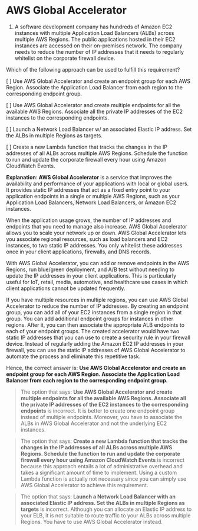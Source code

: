 # AWS Global Accelerator

1. A software development company has hundreds of Amazon EC2 instances with multiple Application Load Balancers (ALBs) across multiple AWS Regions. The public applications hosted in their EC2 instances are accessed on their on-premises network. The company needs to reduce the number of IP addresses that it needs to regularly whitelist on the corporate firewall device.

Which of the following approach can be used to fulfill this requirement?

[ ] Use AWS Global Accelerator and create an endpoint group for each AWS Region. Associate the Application Load Balancer from each region to the corresponding endpoint group.

[ ] Use AWS Global Accelerator and create multiple endpoints for all the available AWS Regions. Associate all the private IP addresses of the EC2 instances to the corresponding endpoints.

[ ] Launch a Network Load Balancer w/ an associated Elastic IP address. Set the ALBs in multiple Regions as targets.

[ ] Create a new Lambda function that tracks the changes in the IP addresses of all ALBs across multiple AWS Regions. Schedule the function to run and update the corporate firewall every hour using Amazon CloudWatch Events.

**Explanation**: **AWS Global Accelerator** is a service that improves the availability and performance of your applications with local or global users. It provides static IP addresses that act as a fixed entry point to your application endpoints in a single or multiple AWS Regions, such as your Application Load Balancers, Network Load Balancers, or Amazon EC2 instances.

When the application usage grows, the number of IP addresses and endpoints that you need to manage also increase. AWS Global Accelerator allows you to scale your network up or down. AWS Global Accelerator lets you associate regional resources, such as load balancers and EC2 instances, to two static IP addresses. You only whitelist these addresses once in your client applications, firewalls, and DNS records.

With AWS Global Accelerator, you can add or remove endpoints in the AWS Regions, run blue/green deployment, and A/B test without needing to update the IP addresses in your client applications. This is particularly useful for IoT, retail, media, automotive, and healthcare use cases in which client applications cannot be updated frequently.

If you have multiple resources in multiple regions, you can use AWS Global Accelerator to reduce the number of IP addresses. By creating an endpoint group, you can add all of your EC2 instances from a single region in that group. You can add additional endpoint groups for instances in other regions. After it, you can then associate the appropriate ALB endpoints to each of your endpoint groups. The created accelerator would have two static IP addresses that you can use to create a security rule in your firewall device. Instead of regularly adding the Amazon EC2 IP addresses in your firewall, you can use the static IP addresses of AWS Global Accelerator to automate the process and eliminate this repetitive task.

Hence, the correct answer is: **Use AWS Global Accelerator and create an endpoint group for each AWS Region. Associate the Application Load Balancer from each region to the corresponding endpoint group.**

> The option that says: **Use AWS Global Accelerator and create multiple endpoints for all the available AWS Regions. Associate all the private IP addresses of the EC2 instances to the corresponding endpoints** is incorrect. It is better to create one endpoint group instead of multiple endpoints. Moreover, you have to associate the ALBs in AWS Global Accelerator and not the underlying EC2 instances.

> The option that says: **Create a new Lambda function that tracks the changes in the IP addresses of all ALBs across multiple AWS Regions. Schedule the function to run and update the corporate firewall every hour using Amazon CloudWatch Events** is incorrect because this approach entails a lot of administrative overhead and takes a significant amount of time to implement. Using a custom Lambda function is actually not necessary since you can simply use AWS Global Accelerator to achieve this requirement.

> The option that says: **Launch a Network Load Balancer with an associated Elastic IP address. Set the ALBs in multiple Regions as targets** is incorrect. Although you can allocate an Elastic IP address to your ELB, it is not suitable to route traffic to your ALBs across multiple Regions. You have to use AWS Global Accelerator instead.

<br />

